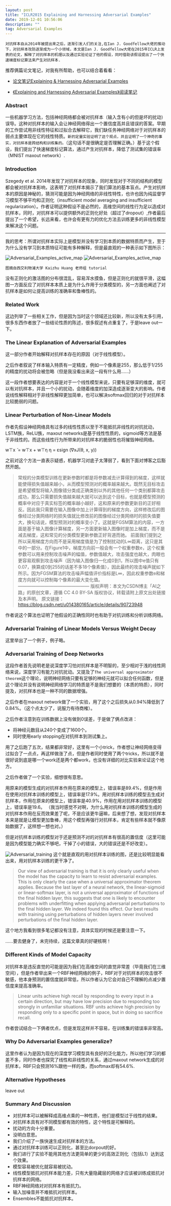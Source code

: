 ```yaml
---
layout: post
title: "ICLR2015 Explaining and Harnessing Adversarial Examples"
date: 2019-12-01 10:56:06 
description: ""
tag: Adversarial Examples
---
```


`对抗样本自从2014年被提出来之后，逐渐引发人们的关注,在Ian J. Goodfellow大佬的推动下，对抗样本攻防逐渐成为一个小领域，本文是Ian J. Goodfellow大佬在2015年ICLR上发表的论文，解释了对抗样本的机理以及通过实验论证了他的假设，同时借助该假设提出了一个快速梯度标记算法来产生对抗样本.`

推荐俩篇论文笔记，对我有所帮助，也可以结合着看看：

- [论文笔记Explaining & Harnessing Adversarial Examples](https://zhuanlan.zhihu.com/p/32784766)

- [《Explaining and Harnessing Adversarial Examples》阅读笔记](https://zhuanlan.zhihu.com/p/33875223)

### Abstract

一些机器学习方法，包括神经网络都会被对抗样本（输入含有小的但是坏的扰动）误导。这种对抗样本的输入会让神经网络得出一个置信度高并且错误的答案。早期的工作尝试用非线性特征和过拟合去解释它，我们缺任务神经网络对于对抗样本的弱点主要体现在它的线性特质。`新的定量实验证明了这个观点，并且证明了一个神奇的事实，对抗样本是跨结构和训练集的。`（这句话不是很确定是否理解正确。）基于这个假设，我们提出了快速梯度标记算法，通过产生对抗样本，降低了测试集的错误率（MNIST maxout network）.

### Introduction

Szegedy et al. 2014年发现了对抗样本的现象，同时发现对于不同的结构的模型都会被对抗样本影响，这表明了对抗样本揭示了我们算法的基本盲点。产生对抗样本的原因是神秘的，猜测可能是因为神经网络的非线性特性，也许也因为纯监督学习模型不够平均和正则化（insufficient model averaging and insufficient regularization）。作者证明这种假设不是必然的，高维空间的线性行为足以造成对抗样本，同时，对抗样本可以提供额外的正则化好处（超过了dropout）,作者最后提出了一个希望，长远来看，也许会有更有力的优化方法去训练更多的非线性模型来解决这个问题。

---
我的思考：所谓对抗样本实际上是模型并没有学习到本质的数据特质而产生，至于为什么没有学习到本质特征可能有多种解释，但是最直观的一种表示如下图所示：

![Adversarial_Examples_active_map](/images/posts/Adversarial_Examples_active_map.png)
![Adversarial_Examples_active_map](/images/posts/Adversarial_Examples_active_map1.png)

`图摘自西交利物浦大学 Kaizhu Huang 老师组 tutorial`

没有正则化的激活图的分布很混乱，容易浑水摸鱼，但是正则化的就很平滑，这幅图一方面反应了对抗样本本质上是为什么作用于分类模型的，另一方面也阐述了对抗样本是如何让提高训练的准确率和鲁棒性的。

### Related Work

这边列举了一些相关工作，但是因为当时这个领域还比较新，所以没有太多引用，很多东西作者放了一些结论性质的陈述，很多叙述有点重复了，于是leave out一下。

### The Linear Explanation of Adversarial Examples

这一部分作者开始解释对抗样本存在的原因（对于线性模型）。

之后作者叙说了样本输入特质有一定精度，例如一个像素是255，那么低于1/255的精度的扰动将会被忽略（但是我没看出来这一段有什么用......）

这一段作者想要表达的内容是对于一个线性模型来说，只要有足够深的维度，就可以有对抗样本，并且一个小的扰动，会随着维度的加深造成逐渐变大的影响。作者说线性解释相对于非线性解释更加简单，也可以解决softmax回归的对于对抗样本比较脆弱的问题。

### Linear Perturbation of Non-Linear Models

作者先假设神经网络具有过多的线性性质以至于不能抵抗非线性的对抗扰动，LSTM族，ReLU族，maxout networks是基于线性性质的，sigmoid等方法是基于非线性的。而这些线性行为所带来的对抗样本的脆弱性也将摧毁神经网络。

w⊤x ̃ = w⊤x + w⊤η
η = εsign (∇xJ(θ, x, y))

之前对这个方法一直表示疑惑，机器学习对底子太薄弱了，看到下面对博客之后豁然开朗。

> 常规的分类模型训练在更新参数时都是将参数减去计算得到的梯度，这样就能使得损失值越来越小，从而模型预测对的概率越来越大。既然无目标攻击是希望模型将输入图像错分类成正确类别以外的其他任何一个类别都算攻击成功，那么只需要损失值越来越大就可以达到这个目标，也就是模型预测的概率中对应于真实标签的概率越小越好，这和原来的参数更新目的正好相反。因此我只需要在输入图像中加上计算得到的梯度方向，这样修改后的图像经过分类网络时的损失值就比修改前的图像经过分类网络时的损失值要大，换句话说，模型预测对的概率变小了。这就是FGSM算法的内容，一方面是基于输入图像计算梯度，另一方面更新输入图像时是加上梯度，而不是减去梯度，这和常见的分类模型更新参数正好背道而驰。
前面我们提到之所以采用梯度方向而不是采用梯度值是为了控制扰动的L∞距离，这只是其中的一部分。在Figure1中，梯度方向前一般会有一个权重参数e，这个权重参数可以用来控制攻击噪声的幅值，参数值越大，攻击强度也越大，肉眼也更容易观察到攻击噪声（因为输入图像归一化成0到1，所以图中e值只有0.07，换算成0到255的话差不多18个像素值），因此最终的攻击噪声就如下所示。因为FGSM算法的攻击噪声幅值评价指标是L∞，因此权重参数e和梯度方向就可以控制每个像素的最大变化值。
————————————————
版权声明：本文为CSDN博主「AI之路」的原创文章，遵循 CC 4.0 BY-SA 版权协议，转载请附上原文出处链接及本声明。
原文链接：https://blog.csdn.net/u014380165/article/details/90723948

作者说这个算法也证明了他假设的正确性同时也有助于对抗训练和分析训练网络。

### Adversarial Training of Linear Models Versus Weight Decay

这里举出了一个例子，例子略。

### Adversarial Training of Deep Networks

这段作者首先说明老是说深度学习怕对抗样本是不明智的，至少相对于浅的线性网络来说，深度学习有能力对抗扰动。又提及了`The universal approximator theorem`这个理论，说明神经网络只要有足够的神经元就可以拟合任何函数，但是这个理论并没有说明神经网络学习的特质是不是我们想要的（本质的特质），同时提及，对抗样本也是一种不同的数据增强。

之后作者在maxout network做了一个实验，用了这个之后损失从0.94%降低到了0.84%。（这个点太少了，说服力有待商榷）。

之后作者注意到在训练数据上没有做到0误差，于是做了俩点改进：

- 将神经元数目从240个变成了1600个。
- 同时使用early stopping在对抗样本到测试集上。

用了之后跑了五次，结果都非常好，这里有一个小trick，作者想让神经网络变得过拟合了一点点，再这样做涨了点，但是作者同时使用了两个tricks，所以就不是很好说到底是哪一个work还是两个都work，也没有详细的对比实验来论证这个地方。

之后作者做了一个实验，细想很有意思。

用原来的模型生成的对抗样本作用在原来的模型上，错误率是89.4%，但是作用在使用对抗样本训练的模型上，错误率是17.9%。用对抗样本训练的模型去生成对抗样本，作用在原来的模型上，错误率是40.9%，作用在用对抗样本训练的模型上，错误率是19.6。
（我当时感觉不对啊，为什么用对抗样本训练的模型生成的对抗样本作用在反而效果差了呢，不是应该更牛逼嘛，后来想了想，发现对抗样本本来是就是让模型更加鲁棒，用这个模型再强行对抗样本，肯定有些样本就不像原始数据了，这样想一想也对。）

但是对抗样本训练的模型对于还是预测不对的对抗样本有很高的置信度（这里可能是因为模型能力确实不够吧，干掉了小的错误，大的错误还是不好改变）。

![Adversarial_training](/images/posts/Adversarial_training.png)
这个就是直观的用对抗样本训练的图，还是比较明显能看出来，用对抗样本训练的更干净了。

> Our view of adversarial training is that it is only clearly useful when the model has the capacity to learn to resist adversarial examples. This is only clearly the case when a universal approximator theorem applies. Because the last layer of a neural network, the linear-sigmoid or linear-softmax layer, is not a universal approximator of functions of the final hidden layer, this suggests that one is likely to encounter problems with underfitting when applying adversarial perturbations to the final hidden layer. We indeed found this effect. Our best results with training using perturbations of hidden layers never involved perturbations of the final hidden layer.

这个地方我看到很多笔记都没有注意，具体实现的时候还是要注意一下。

......要去健身了，未完待续，这篇文章真的好硬核啊！

### Different Kinds of Model Capacity

对抗样本是违反直觉的可能是因为我们在高维空间的直觉非常差（毕竟我们在三维空间），但是作者举出来一个RBF神经网络的例子，RBF对于对抗样本的攻击很不敏感，他本身预测的置信度就非常低，所以作者认为它会对自己不理解的点减少置信度来提高准确率。

> Linear units achieve high recall by responding to every input in a certain direction, but may have low precision due to responding too strongly in unfamiliar situations. RBF units achieve high precision by responding only to a specific point in space, but in doing so sacrifice recall.

作者尝试结合一下俩者优点，但是发现这样并不容易，在训练集的错误率非常高。

### Why Do Adversarial Examples generalize?

这里作者认为是因为现在的深度学习模型具有良好的泛化能力，所以他们学习的都差不多，同时作者也探究了线性和非线性的关系，通过maxout network生成的对抗样本，RBF只会预测16%跟他一样的类，而softmax却有54.6%.

### Alternative Hypotheses

leave out

### Summary And Discussion

- 对抗样本可以被解释成高维点乘的一种性质，他们是模型过于线性的结果。
- 对抗样本具有对不同模型都有效的特性，这个特性是可解释的。
- 扰动的方向十分重要。
- 没明白意思。
- 我们介绍了一族快速生成对抗样本的方法。
- 通过对抗样本训练可以正则化，甚至比dorpout的好。
- 我们进行了实验不能用其他方法更简单的更少的高效正则化（包括L1）达到这个效果。
- 模型容易被优化就容易被扰动。
- 线性模型抵抗对抗样本能力差，只有大量隐藏层的网络才应该被训练成抵抗对抗样本的网络。
- RBF神经网络对对抗样本有抵抗力。
- 输入加噪音并不难抵抗对抗样本。
- Ensembles不能抵抗对抗样本。